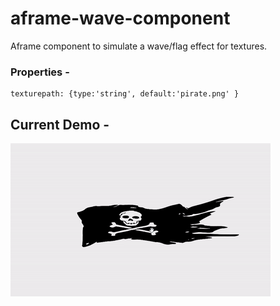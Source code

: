 # aframe-wave-component
 Aframe component to simulate a wave/flag effect for textures.
 ### Properties -
    texturepath: {type:'string', default:'pirate.png' }  
 ## Current Demo - 
 ![](demo.gif)  

 
